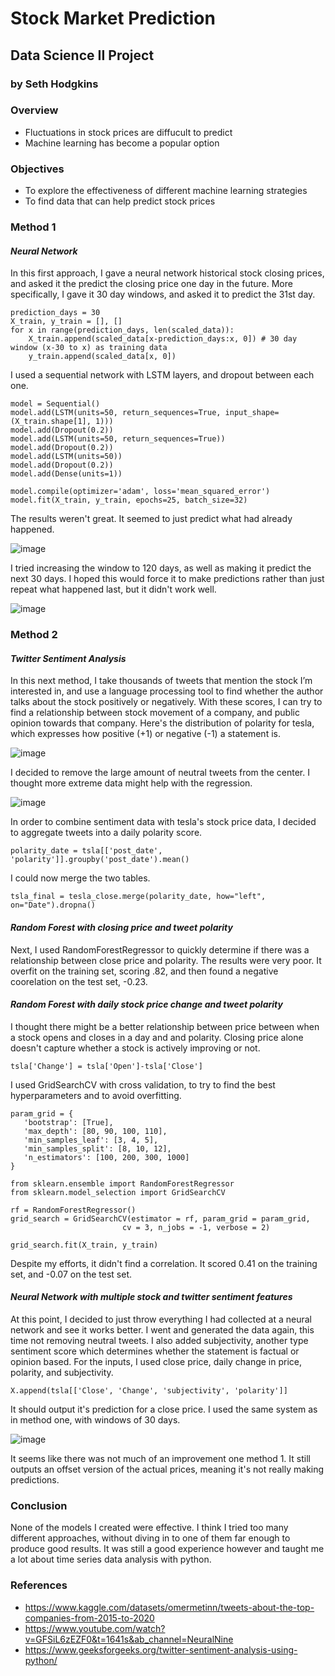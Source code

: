 # Stock Market Prediction
## Data Science II Project
### by Seth Hodgkins
### Overview
- Fluctuations in stock prices are diffucult to predict
- Machine learning has become a popular option
### Objectives
- To explore the effectiveness of different machine learning strategies
- To find data that can help predict stock prices
### Method 1
#### *Neural Network*
In this first approach, I gave a neural network historical stock closing prices, and asked it the predict the closing price one day in the future. More specifically, I gave it 30 day windows, and asked it to predict the 31st day.
```
prediction_days = 30
X_train, y_train = [], []
for x in range(prediction_days, len(scaled_data)):
    X_train.append(scaled_data[x-prediction_days:x, 0]) # 30 day window (x-30 to x) as training data
    y_train.append(scaled_data[x, 0])
```
I used a sequential network with LSTM layers, and dropout between each one.
```
model = Sequential()
model.add(LSTM(units=50, return_sequences=True, input_shape=(X_train.shape[1], 1)))
model.add(Dropout(0.2))
model.add(LSTM(units=50, return_sequences=True))
model.add(Dropout(0.2))
model.add(LSTM(units=50))
model.add(Dropout(0.2))
model.add(Dense(units=1))

model.compile(optimizer='adam', loss='mean_squared_error')
model.fit(X_train, y_train, epochs=25, batch_size=32)
```
The results weren't great. It seemed to just predict what had already happened.

![image](markdown_images/method_1.png)

I tried increasing the window to 120 days, as well as making it predict the next 30 days. I hoped this would force it to make predictions rather than just repeat what happened last, but it didn't work well.

![image](markdown_images/method_1.1.png)

### Method 2
#### *Twitter Sentiment Analysis*
In this next method, I take thousands of tweets that mention the stock I’m interested in, and use a language processing tool to find whether the author talks about the stock positively or negatively. With these scores, I can try to find a relationship between stock movement of a company, and public opinion towards that company. Here's the distribution of polarity for tesla, which expresses how positive (+1) or negative (-1) a statement is.

![image](markdown_images/method_2.png)

I decided to remove the large amount of neutral tweets from the center. I thought more extreme data might help with the regression.

![image](markdown_images/method_2.1.png)

In order to combine sentiment data with tesla's stock price data, I decided to aggregate tweets into a daily polarity score.

`polarity_date = tsla[['post_date', 'polarity']].groupby('post_date').mean()`

I could now merge the two tables.

`tsla_final = tesla_close.merge(polarity_date, how="left", on="Date").dropna()`

#### *Random Forest with closing price and tweet polarity*

Next, I used RandomForestRegressor to quickly determine if there was a relationship between close price and polarity. The results were very poor. It overfit on the training set, scoring .82, and then found a negative coorelation on the test set, -0.23.
 #### *Random Forest with daily stock price change and tweet polarity*

 I thought there might be a better relationship between price between when a stock opens and closes in a day and and polarity. Closing price alone doesn't capture whether a stock is actively improving or not.

 ```tsla['Change'] = tsla['Open']-tsla['Close']```

 I used GridSearchCV with cross validation, to try to find the best hyperparameters and to avoid overfitting.

 ```
 param_grid = {
    'bootstrap': [True],
    'max_depth': [80, 90, 100, 110],
    'min_samples_leaf': [3, 4, 5],
    'min_samples_split': [8, 10, 12],
    'n_estimators': [100, 200, 300, 1000]
}

from sklearn.ensemble import RandomForestRegressor
from sklearn.model_selection import GridSearchCV

rf = RandomForestRegressor()
grid_search = GridSearchCV(estimator = rf, param_grid = param_grid, 
                          cv = 3, n_jobs = -1, verbose = 2)

grid_search.fit(X_train, y_train)
```

Despite my efforts, it didn't find a correlation. It scored 0.41 on the training set, and -0.07 on the test set.

#### *Neural Network with multiple stock and twitter sentiment features*

At this point, I decided to just throw everything I had collected at a neural network and see it works better. I went and generated the data again, this time not removing neutral tweets. I also added subjectivity, another type sentiment score which determines whether the statement is factual or opinion based. For the inputs, I used close price, daily change in price, polarity, and subjectivity.

`X.append(tsla[['Close', 'Change', 'subjectivity', 'polarity']]`

It should output it's prediction for a close price. I used the same system as in method one, with windows of 30 days.

![image](markdown_images/method_2.2.png)

It seems like there was not much of an improvement one method 1. It still outputs an offset version of the actual prices, meaning it's not really making predictions.

### Conclusion
None of the models I created were effective. I think I tried too many different approaches, without diving in to one of them far enough to produce good results. It was still a good experience however and taught me a lot about time series data analysis with python.

### References
- https://www.kaggle.com/datasets/omermetinn/tweets-about-the-top-companies-from-2015-to-2020
- https://www.youtube.com/watch?v=GFSiL6zEZF0&t=1641s&ab_channel=NeuralNine
- https://www.geeksforgeeks.org/twitter-sentiment-analysis-using-python/
